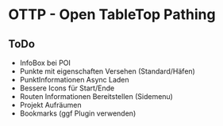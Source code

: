 # OTTP - Open TableTop Pathing

## ToDo
- InfoBox bei POI 
- Punkte mit eigenschaften Versehen (Standard/Häfen)
- PunktInformationen Async Laden
- Bessere Icons für Start/Ende 
- Routen Informationen Bereitstellen (Sidemenu)
- Projekt Aufräumen
- Bookmarks (ggf Plugin verwenden)

